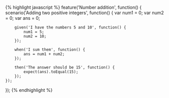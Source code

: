 {% highlight javascript %}
feature('Number addition', function() {
    scenario('Adding two positive integers', function() {
        var num1 = 0;
        var num2 = 0;
        var ans = 0;
        
        given('I have the numbers 5 and 10', function() {
            num1 = 5;
            num2 = 10;
        });
        
        when('I sum them', function() {
            ans = num1 + num2;
        });
        
        then('The answer should be 15', function() {
            expect(ans).toEqual(15);
        });
    });
});
{% endhighlight %}